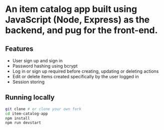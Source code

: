 # An item catalog app built using JavaScript (Node, Express) as the backend, and pug for the front-end.

## Features

  * User sign up and sign in
  * Password hashing using bcrypt
  * Log in or sign up required before creating, updating or deleting actions
  * Edit or delete items created specifically  by the user logged in
  * Session storing

## Running locally

```sh
git clone # or clone your own fork
cd item-catalog-app
npm install
npm run devstart
```
